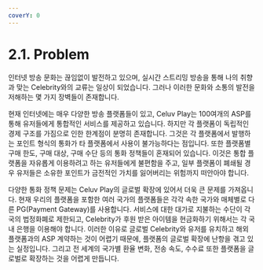 ```yaml
---
coverY: 0
---
```


# 2.1. Problem



&#x20;인터넷 방송 문화는 끊임없이 발전하고 있으며, 실시간 스트리밍 방송을 통해 나의 취향과 맞는 Celebrity와의 교류는 일상이 되었습니다. 그러나 이러한 문화와 소통의 발전을 저해하는 몇 가지 장벽들이 존재합니다.

&#x20;현재 인터넷에는 매우 다양한 방송 플랫폼들이 있고, Celuv Play는 100여개의 ASP를 통해 유저들에게 통합적인 서비스를 제공하고 있습니다. 하지만 각 플랫폼이 독립적인 경제 구조를 가짐으로 인한 한계점이 분명히 존재합니다. 그것은 각 플랫폼에서 발행하는 포인트 형식의 통화가 타 플랫폼에서 사용이 불가능하다는 점입니다. 또한 플랫폼별 구매 한도, 구매 대상, 구매 수단 등의 통화 정책들이 혼재되어 있습니다. 이것은 통합 플랫폼을 자유롭게 이용하려고 하는 유저들에게 불편함을 주고, 일부 플랫폼이 폐쇄될 경우 유저들은 소유한 포인트가 금전적인 가치를 잃어버리는 위험까지 떠안아야 합니다.

&#x20;다양한 통화 정책 문제는 Celuv Play의 글로벌 확장에 있어서 더욱 큰 문제를 가져옵니다. 현재 우리의 플랫폼을 포함한 여러 국가의 플랫폼들은 각각 속한 국가와 매체별로 다른 PG(Payment Gateway)를 사용합니다. 서비스에 대한 대가로 지불하는 수단이 각국의 법정화폐로 제한되고, Celebrity가 후원 받은 아이템을 현금화하기 위해서는 각 국내 은행을 이용해야 합니다. 이러한 이유로 글로벌 Celebrity와 유저를 유치하고 해외 플랫폼과의 ASP 계약하는 것이 어렵기 때문에, 플랫폼의 글로벌 확장에 난항을 겪고 있는 실정입니다. 그리고 전 세계의 국가별 환율 변화, 전송 속도, 수수료 또한 플랫폼을 글로벌로 확장하는 것을 어렵게 만듭니다.

